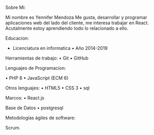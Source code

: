  Sobre Mi:
 
 Mi nombre es Yennifer Mendoza Me gusta, desarrollar  y programar aplicaciones web del lado del cliente, me interesa trabajar
 en React. Acutalmente estoy aprendiendo todo lo relacionado a ello. 
 
Educacion:

- Licenciatura en informatica 
•	Año 2014-2019

Herramientas de trabajo:
•	Git
•	GitHub

Lenguajes de Programacion:

•	PHP 8
•	JavaScript (ECM 6)

Otros lenguajes:
•	HTML5
•	CSS 3
•	sql

Marcos:
•	React.js

Base de Datos
•	postgresql

Metodologías ágiles de software:

Scrum.




<!---
YenniferMG/YenniferMG is a ✨ special ✨ repository because its `README.md` (this file) appears on your GitHub profile.
You can click the Preview link to take a look at your changes.
--->
